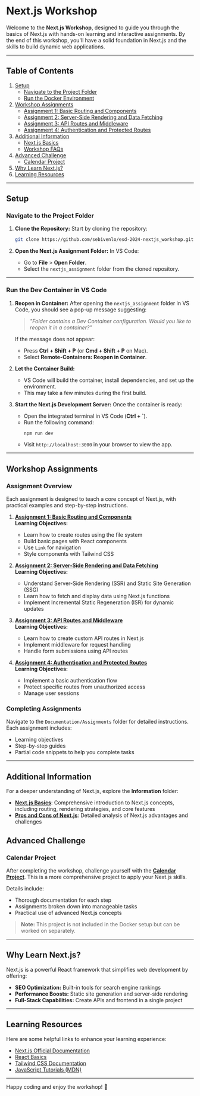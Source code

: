 # **Next.js Workshop**

Welcome to the **Next.js Workshop**, designed to guide you through the basics of Next.js with hands-on learning and interactive assignments. By the end of this workshop, you'll have a solid foundation in Next.js and the skills to build dynamic web applications.

---

## **Table of Contents**

1. [Setup](#setup)
   - [Navigate to the Project Folder](#navigate-to-the-project-folder)
   - [Run the Docker Environment](#run-the-docker-environment)
2. [Workshop Assignments](#workshop-assignments)
   - [Assignment 1: Basic Routing and Components](Documentation/Assignments/Assignment-1.md)
   - [Assignment 2: Server-Side Rendering and Data Fetching](Documentation/Assignments/Assignment-2.md)
   - [Assignment 3: API Routes and Middleware](Documentation/Assignments/Assignment-3.md)
   - [Assignment 4: Authentication and Protected Routes](Documentation/Assignments/Assignment-4.md)
3. [Additional Information](#additional-information)
   - [Next.js Basics](Documentation/Information/NextJSBasics.md)
   - [Workshop FAQs](Documentation/Information/FAQs.md)
4. [Advanced Challenge](#advanced-challenge)
   - [Calendar Project](#calendar-project)
5. [Why Learn Next.js?](#why-learn-nextjs)
6. [Learning Resources](#learning-resources)

---

## **Setup**

### **Navigate to the Project Folder**

1. **Clone the Repository:**
   Start by cloning the repository:
   ```bash
   git clone https://github.com/sebivenlo/esd-2024-nextjs_workshop.git
   ```
   
2. **Open the Next.js Assignment Folder:**
   In VS Code:
   - Go to **File** > **Open Folder**.
   - Select the `nextjs_assignment` folder from the cloned repository.

---

### **Run the Dev Container in VS Code**

1. **Reopen in Container:**
   After opening the `nextjs_assignment` folder in VS Code, you should see a pop-up message suggesting:
   > *"Folder contains a Dev Container configuration. Would you like to reopen it in a container?"*
   
   If the message does not appear:
   - Press **Ctrl + Shift + P** (or **Cmd + Shift + P** on Mac).
   - Select **Remote-Containers: Reopen in Container**.

2. **Let the Container Build:**
   - VS Code will build the container, install dependencies, and set up the environment.
   - This may take a few minutes during the first build.

3. **Start the Next.js Development Server:**
   Once the container is ready:
   - Open the integrated terminal in VS Code (**Ctrl + `**).
   - Run the following command:
     ```bash
     npm run dev
     ```
   - Visit `http://localhost:3000` in your browser to view the app.

---

## **Workshop Assignments**

### Assignment Overview
Each assignment is designed to teach a core concept of Next.js, with practical examples and step-by-step instructions.

1. **[Assignment 1: Basic Routing and Components](Documentation/Assignments/Assignment-1.md)**  
   **Learning Objectives:**
   - Learn how to create routes using the file system
   - Build basic pages with React components
   - Use `Link` for navigation
   - Style components with Tailwind CSS

2. **[Assignment 2: Server-Side Rendering and Data Fetching](Documentation/Assignments/Assignment-2.md)**  
   **Learning Objectives:**
   - Understand Server-Side Rendering (SSR) and Static Site Generation (SSG)
   - Learn how to fetch and display data using Next.js functions
   - Implement Incremental Static Regeneration (ISR) for dynamic updates

3. **[Assignment 3: API Routes and Middleware](Documentation/Assignments/Assignment-3.md)**  
   **Learning Objectives:**
   - Learn how to create custom API routes in Next.js
   - Implement middleware for request handling
   - Handle form submissions using API routes

4. **[Assignment 4: Authentication and Protected Routes](Documentation/Assignments/Assignment-4.md)**  
   **Learning Objectives:**
   - Implement a basic authentication flow
   - Protect specific routes from unauthorized access
   - Manage user sessions

### Completing Assignments
Navigate to the `Documentation/Assignments` folder for detailed instructions. Each assignment includes:
- Learning objectives
- Step-by-step guides
- Partial code snippets to help you complete tasks

---

## **Additional Information**

For a deeper understanding of Next.js, explore the **Information** folder:
- **[Next.js Basics](Documentation/Information/Next.js_intro.md)**: Comprehensive introduction to Next.js concepts, including routing, rendering strategies, and core features
- **[Pros and Cons of Next.js](Documentation/Information/Pros_and_Cons.md)**: Detailed analysis of Next.js advantages and challenges


## **Advanced Challenge**

### **Calendar Project**
After completing the workshop, challenge yourself with the **[Calendar Project](calendar_assignment/README.md)**. This is a more comprehensive project to apply your Next.js skills.

Details include:
- Thorough documentation for each step
- Assignments broken down into manageable tasks
- Practical use of advanced Next.js concepts

> **Note:** This project is not included in the Docker setup but can be worked on separately.

---

## **Why Learn Next.js?**

Next.js is a powerful React framework that simplifies web development by offering:
- **SEO Optimization:** Built-in tools for search engine rankings
- **Performance Boosts:** Static site generation and server-side rendering
- **Full-Stack Capabilities:** Create APIs and frontend in a single project

---

## **Learning Resources**

Here are some helpful links to enhance your learning experience:
- [Next.js Official Documentation](https://nextjs.org/docs)
- [React Basics](https://react.dev/learn)
- [Tailwind CSS Documentation](https://tailwindcss.com/docs)
- [JavaScript Tutorials (MDN)](https://developer.mozilla.org/en-US/docs/Web/JavaScript)

---

Happy coding and enjoy the workshop! 🚀